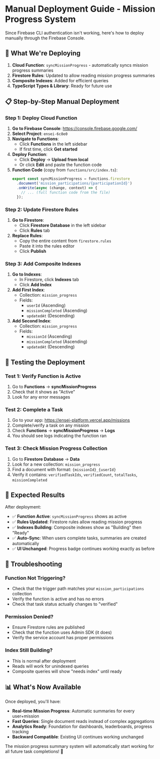 # Manual Deployment Guide - Mission Progress System

Since Firebase CLI authentication isn't working, here's how to deploy manually through the Firebase Console.

## 🎯 What We're Deploying

1. **Cloud Function**: `syncMissionProgress` - automatically syncs mission progress summaries
2. **Firestore Rules**: Updated to allow reading mission progress summaries  
3. **Composite Indexes**: Added for efficient queries
4. **TypeScript Types & Library**: Ready for future use

## 📋 Step-by-Step Manual Deployment

### Step 1: Deploy Cloud Function

1. **Go to Firebase Console**: https://console.firebase.google.com/
2. **Select Project**: `ensei-6c8e0`
3. **Navigate to Functions**:
   - Click **Functions** in the left sidebar
   - If first time, click **Get started**
4. **Deploy Function**:
   - Click **Deploy** → **Upload from local**
   - Or click **Edit** and paste the function code
5. **Function Code** (copy from `functions/src/index.ts`):
   ```typescript
   export const syncMissionProgress = functions.firestore
     .document('mission_participations/{participationId}')
     .onWrite(async (change, context) => {
       // ... (full function code from the file)
     });
   ```

### Step 2: Update Firestore Rules

1. **Go to Firestore**:
   - Click **Firestore Database** in the left sidebar
   - Click **Rules** tab
2. **Replace Rules**:
   - Copy the entire content from `firestore.rules`
   - Paste it into the rules editor
   - Click **Publish**

### Step 3: Add Composite Indexes

1. **Go to Indexes**:
   - In Firestore, click **Indexes** tab
   - Click **Add Index**
2. **Add First Index**:
   - Collection: `mission_progress`
   - Fields:
     - `userId` (Ascending)
     - `missionCompleted` (Ascending)  
     - `updatedAt` (Descending)
3. **Add Second Index**:
   - Collection: `mission_progress`
   - Fields:
     - `missionId` (Ascending)
     - `missionCompleted` (Ascending)
     - `updatedAt` (Descending)

## 🧪 Testing the Deployment

### Test 1: Verify Function is Active
1. Go to **Functions** → **syncMissionProgress**
2. Check that it shows as "Active"
3. Look for any error messages

### Test 2: Complete a Task
1. Go to your app: https://ensei-platform.vercel.app/missions
2. Complete/verify a task on any mission
3. Check **Functions** → **syncMissionProgress** → **Logs**
4. You should see logs indicating the function ran

### Test 3: Check Mission Progress Collection
1. Go to **Firestore Database** → **Data**
2. Look for a new collection: `mission_progress`
3. Find a document with format: `{missionId}_{userId}`
4. Verify it contains: `verifiedTaskIds`, `verifiedCount`, `totalTasks`, `missionCompleted`

## 🎉 Expected Results

After deployment:
- ✅ **Function Active**: `syncMissionProgress` shows as active
- ✅ **Rules Updated**: Firestore rules allow reading mission progress
- ✅ **Indexes Building**: Composite indexes show as "Building" then "Ready"
- ✅ **Auto-Sync**: When users complete tasks, summaries are created automatically
- ✅ **UI Unchanged**: Progress badge continues working exactly as before

## 🔧 Troubleshooting

### Function Not Triggering?
- Check that the trigger path matches your `mission_participations` collection
- Verify the function is active and has no errors
- Check that task status actually changes to "verified"

### Permission Denied?
- Ensure Firestore rules are published
- Check that the function uses Admin SDK (it does)
- Verify the service account has proper permissions

### Index Still Building?
- This is normal after deployment
- Reads will work for unindexed queries
- Composite queries will show "needs index" until ready

## 📊 What's Now Available

Once deployed, you'll have:
- **Real-time Mission Progress**: Automatic summaries for every user+mission
- **Fast Queries**: Single document reads instead of complex aggregations  
- **Analytics Ready**: Foundation for dashboards, leaderboards, progress tracking
- **Backward Compatible**: Existing UI continues working unchanged

The mission progress summary system will automatically start working for all future task completions! 🚀
